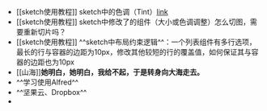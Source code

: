 - [[sketch使用教程]] sketch中的色调（Tint）[link](https://www.sketch.com/docs/designing/styling/tints/)
- [[sketch使用教程]] sketch中修改了的组件（大小或色调调整）怎么切图，需要重新切片吗？
- [[sketch使用教程]] ^^sketch中布局约束逻辑^^：一个列表组件有多行选项，最长的行与容器的边距为10px，修改其他较短的行的覆盖值，如何保证其与容器的边距也为10px
- [[山海]]**她明白，她明白，我给不起，于是转身向大海走去。**
- ^^学习使用Alfred^^
- ^^坚果云、Dropbox^^
-